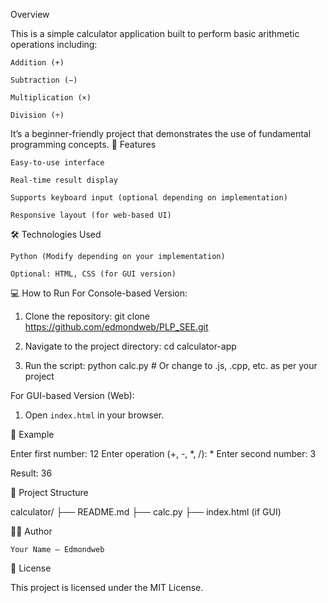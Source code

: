 Overview

This is a simple calculator application built to perform basic arithmetic operations including:

    Addition (+)

    Subtraction (−)

    Multiplication (×)

    Division (÷)

It’s a beginner-friendly project that demonstrates the use of fundamental programming concepts.
🚀 Features

    Easy-to-use interface

    Real-time result display

    Supports keyboard input (optional depending on implementation)

    Responsive layout (for web-based UI)

🛠️ Technologies Used

    Python (Modify depending on your implementation)

    Optional: HTML, CSS (for GUI version)

💻 How to Run
For Console-based Version:

1. Clone the repository:
   git clone https://github.com/edmondweb/PLP_SEE.git
   

3. Navigate to the project directory:
   cd calculator-app

4. Run the script:
   python calc.py  # Or change to .js, .cpp, etc. as per your project

For GUI-based Version (Web):

1. Open `index.html` in your browser.

🧪 Example

Enter first number: 12
Enter operation (+, -, *, /): *
Enter second number: 3

Result: 36

📂 Project Structure

calculator/
├── README.md
├── calc.py
├── index.html (if GUI)

👨‍💻 Author

    Your Name – Edmondweb

📄 License

This project is licensed under the MIT License.
